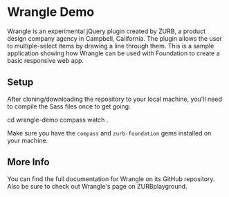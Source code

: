 # Wrangle Demo

Wrangle is an experimental jQuery plugin created by ZURB, a product design company agency in Campbell, California. The plugin allows the user to multiple-select items by drawing a line through them. This is a sample application showing how Wrangle can be used with Foundation to create a basic responsive web app.

## Setup

After cloning/downloading the repository to your local machine, you'll need to compile the Sass files once to get going:

  cd wrangle-demo
  compass watch .

Make sure you have the `compass` and `zurb-foundation` gems installed on your machine.

## More Info

You can find the full documentation for Wrangle on its GitHub repository. Also be sure to check out Wrangle's page on ZURBplayground.
